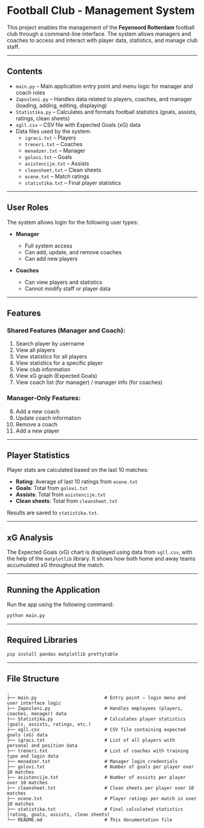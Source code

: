 # Football Club - Management System

This project enables the management of the **Feyenoord Rotterdam** football club through a command-line interface. The system allows managers and coaches to access and interact with player data, statistics, and manage club staff.

---

## Contents

- `main.py` – Main application entry point and menu logic for manager and coach roles  
- `Zaposleni.py` – Handles data related to players, coaches, and manager (loading, adding, editing, displaying)  
- `Statistika.py` – Calculates and formats football statistics (goals, assists, ratings, clean sheets)  
- `xgll.csv` – CSV file with Expected Goals (xG) data  
- Data files used by the system:  
  - `igraci.txt` – Players  
  - `treneri.txt` – Coaches  
  - `menadzer.txt` – Manager  
  - `golovi.txt` – Goals  
  - `asistencije.txt` – Assists  
  - `cleansheet.txt` – Clean sheets  
  - `ocene.txt` – Match ratings  
  - `statistika.txt` – Final player statistics  

---

## User Roles

The system allows login for the following user types:

- **Manager**
  - Full system access
  - Can add, update, and remove coaches
  - Can add new players

- **Coaches**
  - Can view players and statistics
  - Cannot modify staff or player data

---

## Features

### Shared Features (Manager and Coach):

1. Search player by username  
2. View all players  
3. View statistics for all players  
4. View statistics for a specific player  
5. View club information  
6. View xG graph (Expected Goals)  
7. View coach list (for manager) / manager info (for coaches)

### Manager-Only Features:

8. Add a new coach  
9. Update coach information  
10. Remove a coach  
11. Add a new player  

---

## Player Statistics

Player stats are calculated based on the last 10 matches:

- **Rating**: Average of last 10 ratings from `ocene.txt`  
- **Goals**: Total from `golovi.txt`  
- **Assists**: Total from `asistencije.txt`  
- **Clean sheets**: Total from `cleansheet.txt`

Results are saved to `statistika.txt`.

---

## xG Analysis

The Expected Goals (xG) chart is displayed using data from `xgll.csv`, with the help of the `matplotlib` library. It shows how both home and away teams accumulated xG throughout the match.

---

## Running the Application

Run the app using the following command:

```bash
python main.py
```

---

## Required Libraries

```bash
pip install pandas matplotlib prettytable
```

---

## File Structure
    .
    ├── main.py                         # Entry point – login menu and user interface logic
    ├── Zaposleni.py                    # Handles employees (players, coaches, manager) data
    ├── Statistika.py                   # Calculates player statistics (goals, assists, ratings, etc.)
    ├── xgll.csv                        # CSV file containing expected goals (xG) data
    ├── igraci.txt                      # List of all players with personal and position data
    ├── treneri.txt                     # List of coaches with training type and login data
    ├── menadzer.txt                    # Manager login credentials
    ├── golovi.txt                      # Number of goals per player over 10 matches
    ├── asistencije.txt                 # Number of assists per player over 10 matches
    ├── cleansheet.txt                  # Clean sheets per player over 10 matches
    ├── ocene.txt                       # Player ratings per match in over 10 matches
    ├── statistika.txt                  # Final calculated statistics (rating, goals, assists, clean sheets)
    └── README.md                       # This documentation file
    
